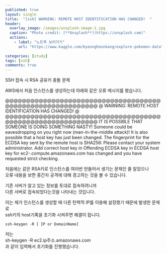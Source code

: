 ```yaml
---
published: true
layout: single
title:  "[ssh] WARNING: REMOTE HOST IDENTIFICATION HAS CHANGED!  "
header:
  overlay_image: /images/unsplash-image-1.jpg
  caption: "Photo credit: [**Unsplash**](https://unsplash.com)"
  actions:
    - label: "노트북 보러가기"
      url: "https://www.kaggle.com/byeongheonkang/explore-pokemon-data"
      
categories: [study]
tags: [ssh]
comments: true
---
```


SSH 접속 시 RSA 공유키 충돌 문제  

AWS에서 처음 인스턴스를 생성하는데 아래와 같은 오류 메시지를 봤습니다.  

@@@@@@@@@@@@@@@@@@@@@@@@@@@@@@@@@@@@@@@@@@@@@@@@@@@@@@@@@@@
@    WARNING: REMOTE HOST IDENTIFICATION HAS CHANGED!     @
@@@@@@@@@@@@@@@@@@@@@@@@@@@@@@@@@@@@@@@@@@@@@@@@@@@@@@@@@@@
IT IS POSSIBLE THAT SOMEONE IS DOING SOMETHING NASTY!
Someone could be eavesdropping on you right now (man-in-the-middle attack)!
It is also possible that a host key has just been changed.
The fingerprint for the ECDSA key sent by the remote host is
SHA256:
Please contact your system administrator.
Add correct host key in 
Offending ECDSA key in 
ECDSA host key for ec2-.compute.amazonaws.com has changed and you have requested strict checking.

처음에는 같은 RSA키로 인스턴스를 여러번 만들어서 생기는 문제인 줄 알았으나  
오류 내용을 보면 중간자 공격에 대해 경고하는 것을 볼 수 있습니다. 

기존 서버가 알고 있는 정보를 토대로 접속하려니까  
다른 서버로 접속되었다는것을 나타내는 것입니다. 

이는 제가 인스턴스를 생성할 때 다른 탄력적 IP를 이용해 설정했기 때문에 발생한 문제로  
ssh키의 host기록을 초기화 시켜주면 해결이 됩니다. 

~~~
ssh-keygen -R [ IP or DomainName]
~~~

저는  
sh-keygen -R ec2.ip주소.amazonaws.com  
과 같이 입력해서 초기화를 진행했습니다. 
